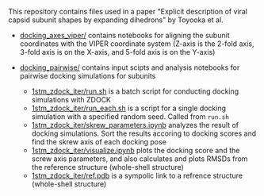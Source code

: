 This repository contains files used in a paper "Explicit description of viral capsid subunit shapes by expanding dihedrons" by Toyooka et al.

- [docking_axes_viper/](https://github.com/matsunagalab/capsid/tree/main/docking_axes_viper) contains notebooks for aligning the subunit coordinates with the VIPER coordinate system (Z-axis is the 2-fold axis, 3-fold axis is on the X-axis, and 5-fold axis is on the Y-axis)

- [docking_pairwise/](https://github.com/matsunagalab/capsid/tree/main/docking_pairwise) contains input scipts and analysis notebooks for pairwise docking simulations for subunits
  - [1stm_zdock_iter/run.sh](https://github.com/matsunagalab/capsid/tree/main/docking_pairwise/1stm_zdock_iter/run.sh) is a batch script for conducting docking simulations with ZDOCK
  - [1stm_zdock_iter/run_each.sh](https://github.com/matsunagalab/capsid/tree/main/docking_pairwise/1stm_zdock_iter/run_each.sh) is a script for a single docking simulation with a specified random seed. Called from `run.sh`
  - [1stm_zdock_iter/skrew_parameters.ipynb](https://github.com/matsunagalab/capsid/tree/main/docking_pairwise/1stm_zdock_iter/skrew_parameters.ipynb) analyzes the result of docking simulations. Sort the results accoring to docking scores and find the skrew axis of each docking pose
  - [1stm_zdock_iter/visualize.ipynb](https://github.com/matsunagalab/capsid/tree/main/docking_pairwise/1stm_zdock_iter/visualize.ipynb) plots the docking score and the screw axis parameters, and also calculates and plots RMSDs from the reference structure (whole-shell structure)
  - [1stm_zdock_iter/ref.pdb](https://github.com/matsunagalab/capsid/tree/main/docking_pairwise/1stm_zdock_iter/ref.pdb) is a sympolic link to a refrence structure (whole-shell structure)


